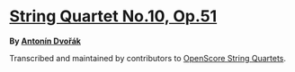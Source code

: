 # [String Quartet No.10, Op.51][set]

__By [Antonín Dvořák][composer]__

[set]: https://musescore.com/openscore-string-quartets/sets/5770845
[composer]: https://musescore.com/openscore-string-quartets/sets?order=title&text=Dvořák,+Antonín

Transcribed and maintained by contributors to [OpenScore String Quartets].

[OpenScore String Quartets]: https://musescore.com/openscore-string-quartets
